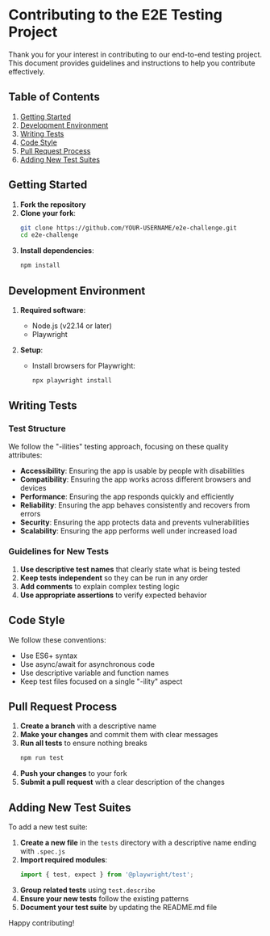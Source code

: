 # Contributing to the E2E Testing Project

Thank you for your interest in contributing to our end-to-end testing project. This document provides guidelines and instructions to help you contribute effectively.

## Table of Contents
1. [Getting Started](#getting-started)
2. [Development Environment](#development-environment)
3. [Writing Tests](#writing-tests)
4. [Code Style](#code-style)
5. [Pull Request Process](#pull-request-process)
6. [Adding New Test Suites](#adding-new-test-suites)

## Getting Started

1. **Fork the repository**
2. **Clone your fork**:
   ```bash
   git clone https://github.com/YOUR-USERNAME/e2e-challenge.git
   cd e2e-challenge
   ```
3. **Install dependencies**:
   ```bash
   npm install
   ```

## Development Environment

1. **Required software**:
   - Node.js (v22.14 or later)
   - Playwright

2. **Setup**:
   - Install browsers for Playwright:
     ```bash
     npx playwright install
     ```

## Writing Tests

### Test Structure

We follow the "-ilities" testing approach, focusing on these quality attributes:
- **Accessibility**: Ensuring the app is usable by people with disabilities
- **Compatibility**: Ensuring the app works across different browsers and devices
- **Performance**: Ensuring the app responds quickly and efficiently
- **Reliability**: Ensuring the app behaves consistently and recovers from errors
- **Security**: Ensuring the app protects data and prevents vulnerabilities
- **Scalability**: Ensuring the app performs well under increased load

### Guidelines for New Tests

1. **Use descriptive test names** that clearly state what is being tested
2. **Keep tests independent** so they can be run in any order
3. **Add comments** to explain complex testing logic
4. **Use appropriate assertions** to verify expected behavior

## Code Style

We follow these conventions:
- Use ES6+ syntax
- Use async/await for asynchronous code
- Use descriptive variable and function names
- Keep test files focused on a single "-ility" aspect

## Pull Request Process

1. **Create a branch** with a descriptive name
2. **Make your changes** and commit them with clear messages
3. **Run all tests** to ensure nothing breaks
   ```bash
   npm run test
   ```
4. **Push your changes** to your fork
5. **Submit a pull request** with a clear description of the changes

## Adding New Test Suites

To add a new test suite:

1. **Create a new file** in the `tests` directory with a descriptive name ending with `.spec.js`
2. **Import required modules**:
   ```javascript
   import { test, expect } from '@playwright/test';
   ```
3. **Group related tests** using `test.describe`
4. **Ensure your new tests** follow the existing patterns
5. **Document your test suite** by updating the README.md file

Happy contributing!